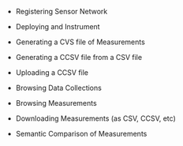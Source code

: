 * Registering Sensor Network

* Deploying and Instrument

* Generating a CVS file of Measurements

* Generating a CCSV file from a CSV file

* Uploading a CCSV file

* Browsing Data Collections

* Browsing Measurements

* Downloading Measurements (as CSV, CCSV, etc)

* Semantic Comparison of Measurements  